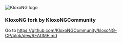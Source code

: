 ![KloxoNG logo](https://github.com/KloxoNGCommunity/kloxoNG-CP/blob/dev/kloxong-cp.jpg)

### KloxoNG fork by  KloxoNGCommunity


Go to https://github.com/KloxoNGCommunity/kloxoNG-CP/blob/dev/README.md
